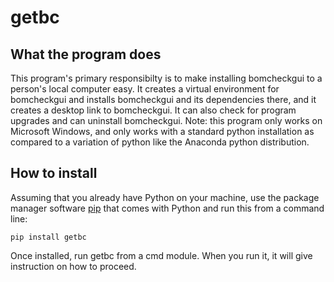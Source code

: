 # **getbc**


## **What the program does**
This program's primary responsibilty is to make installing bomcheckgui
to a person's local computer easy.  It creates a virtual environment
for bomcheckgui and installs bomcheckgui and its dependencies there,
and it creates a desktop link to bomcheckgui.  It can also check for
program upgrades and can uninstall bomcheckgui.  Note: this program
only works on Microsoft Windows, and only works with a standard python
installation as compared to a variation of python like the Anaconda
python distribution.

## **How to install**
Assuming that you already have Python on your machine, use the package
manager software [pip](https://en.wikipedia.org/wiki/Pip_(package_manager))
that comes with Python and run this from a command line:

`pip install getbc`

Once installed, run getbc from a cmd module.  When you run it, it will
give instruction on how to proceed.


